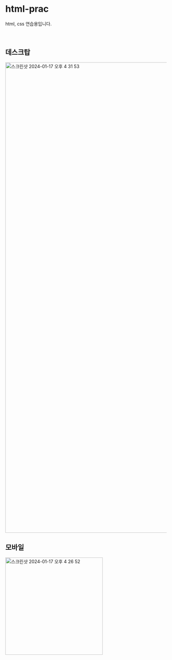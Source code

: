 # html-prac
html, css 연습용입니다.
<br /><br /><br />

## 데스크탑
<img width="1469" alt="스크린샷 2024-01-17 오후 4 31 53" src="https://github.com/lvolzdev/html-prac/assets/63188042/ecfdaf18-24b8-46f1-a320-c6200bbddd13">

## 모바일
<img width="304" alt="스크린샷 2024-01-17 오후 4 26 52" src="https://github.com/lvolzdev/html-prac/assets/63188042/e7a38726-efe2-4707-8e67-f38f7afde716">
